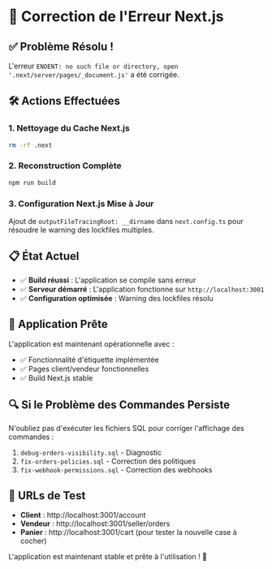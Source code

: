 # 🔧 Correction de l'Erreur Next.js

## ✅ Problème Résolu !

L'erreur `ENOENT: no such file or directory, open '.next/server/pages/_document.js'` a été corrigée.

## 🛠️ Actions Effectuées

### 1. Nettoyage du Cache Next.js
```bash
rm -rf .next
```

### 2. Reconstruction Complète
```bash
npm run build
```

### 3. Configuration Next.js Mise à Jour
Ajout de `outputFileTracingRoot: __dirname` dans `next.config.ts` pour résoudre le warning des lockfiles multiples.

## 📋 État Actuel

- ✅ **Build réussi** : L'application se compile sans erreur
- ✅ **Serveur démarré** : L'application fonctionne sur `http://localhost:3001`
- ✅ **Configuration optimisée** : Warning des lockfiles résolu

## 🚀 Application Prête

L'application est maintenant opérationnelle avec :
- ✅ Fonctionnalité d'étiquette implémentée
- ✅ Pages client/vendeur fonctionnelles
- ✅ Build Next.js stable

## 🔍 Si le Problème des Commandes Persiste

N'oubliez pas d'exécuter les fichiers SQL pour corriger l'affichage des commandes :

1. `debug-orders-visibility.sql` - Diagnostic
2. `fix-orders-policies.sql` - Correction des politiques
3. `fix-webhook-permissions.sql` - Correction des webhooks

## 🎯 URLs de Test

- **Client** : http://localhost:3001/account
- **Vendeur** : http://localhost:3001/seller/orders
- **Panier** : http://localhost:3001/cart (pour tester la nouvelle case à cocher)

L'application est maintenant stable et prête à l'utilisation ! 🚀
